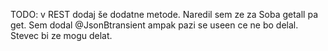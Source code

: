TODO: v REST dodaj še dodatne metode. Naredil sem ze za Soba getall pa get. Sem dodal @JsonBtransient ampak pazi se useen ce ne bo delal. Stevec bi ze mogu delat.
